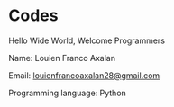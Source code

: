 # Codes
Hello Wide World, Welcome Programmers

Name: Louien Franco Axalan

Email: louienfrancoaxalan28@gmail.com

Programming language: Python
